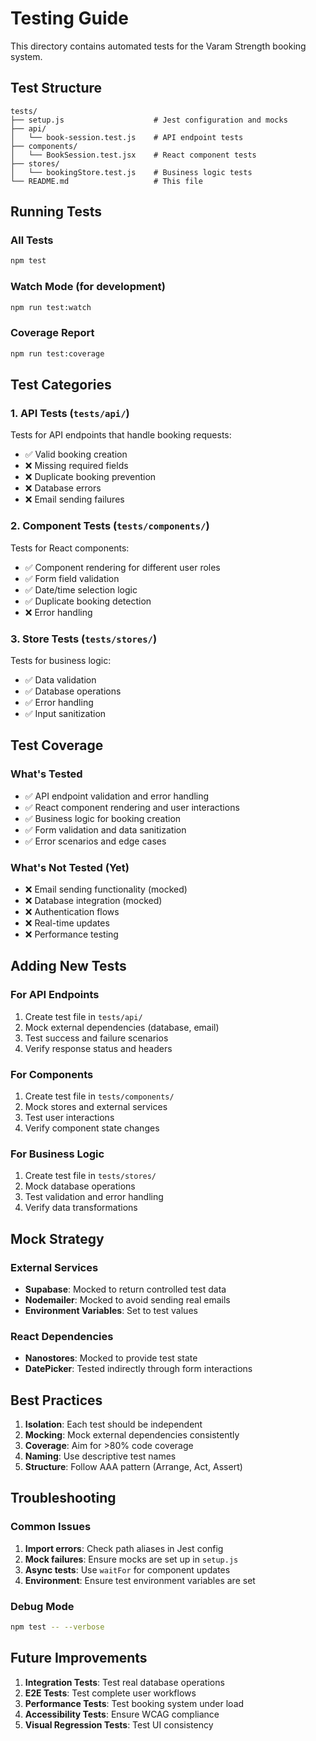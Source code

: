 # Testing Guide

This directory contains automated tests for the Varam Strength booking system.

## Test Structure

```
tests/
├── setup.js                    # Jest configuration and mocks
├── api/
│   └── book-session.test.js    # API endpoint tests
├── components/
│   └── BookSession.test.jsx    # React component tests
├── stores/
│   └── bookingStore.test.js    # Business logic tests
└── README.md                   # This file
```

## Running Tests

### All Tests

```bash
npm test
```

### Watch Mode (for development)

```bash
npm run test:watch
```

### Coverage Report

```bash
npm run test:coverage
```

## Test Categories

### 1. API Tests (`tests/api/`)

Tests for API endpoints that handle booking requests:

- ✅ Valid booking creation
- ❌ Missing required fields
- ❌ Duplicate booking prevention
- ❌ Database errors
- ❌ Email sending failures

### 2. Component Tests (`tests/components/`)

Tests for React components:

- ✅ Component rendering for different user roles
- ✅ Form field validation
- ✅ Date/time selection logic
- ✅ Duplicate booking detection
- ❌ Error handling

### 3. Store Tests (`tests/stores/`)

Tests for business logic:

- ✅ Data validation
- ✅ Database operations
- ✅ Error handling
- ✅ Input sanitization

## Test Coverage

### What's Tested

- ✅ API endpoint validation and error handling
- ✅ React component rendering and user interactions
- ✅ Business logic for booking creation
- ✅ Form validation and data sanitization
- ✅ Error scenarios and edge cases

### What's Not Tested (Yet)

- ❌ Email sending functionality (mocked)
- ❌ Database integration (mocked)
- ❌ Authentication flows
- ❌ Real-time updates
- ❌ Performance testing

## Adding New Tests

### For API Endpoints

1. Create test file in `tests/api/`
2. Mock external dependencies (database, email)
3. Test success and failure scenarios
4. Verify response status and headers

### For Components

1. Create test file in `tests/components/`
2. Mock stores and external services
3. Test user interactions
4. Verify component state changes

### For Business Logic

1. Create test file in `tests/stores/`
2. Mock database operations
3. Test validation and error handling
4. Verify data transformations

## Mock Strategy

### External Services

- **Supabase**: Mocked to return controlled test data
- **Nodemailer**: Mocked to avoid sending real emails
- **Environment Variables**: Set to test values

### React Dependencies

- **Nanostores**: Mocked to provide test state
- **DatePicker**: Tested indirectly through form interactions

## Best Practices

1. **Isolation**: Each test should be independent
2. **Mocking**: Mock external dependencies consistently
3. **Coverage**: Aim for >80% code coverage
4. **Naming**: Use descriptive test names
5. **Structure**: Follow AAA pattern (Arrange, Act, Assert)

## Troubleshooting

### Common Issues

1. **Import errors**: Check path aliases in Jest config
2. **Mock failures**: Ensure mocks are set up in `setup.js`
3. **Async tests**: Use `waitFor` for component updates
4. **Environment**: Ensure test environment variables are set

### Debug Mode

```bash
npm test -- --verbose
```

## Future Improvements

1. **Integration Tests**: Test real database operations
2. **E2E Tests**: Test complete user workflows
3. **Performance Tests**: Test booking system under load
4. **Accessibility Tests**: Ensure WCAG compliance
5. **Visual Regression Tests**: Test UI consistency
